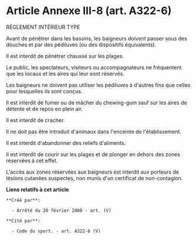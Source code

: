 # Article Annexe III-8 (art. A322-6)

RÈGLEMENT INTÉRIEUR TYPE

Avant de pénétrer dans les bassins, les baigneurs doivent passer sous des douches et par des pédiluves (ou des dispositifs
équivalents).

Il est interdit de pénétrer chaussé sur les plages.

Le public, les spectateurs, visiteurs ou accompagnateurs ne fréquentent que les locaux et les aires qui leur sont réservés.

Les baigneurs ne doivent pas utiliser les pédiluves à d'autres fins que celles pour lesquelles ils sont conçus.

Il est interdit de fumer ou de mâcher du chewing-gum sauf sur les aires de détente et de repos en plein air.

Il est interdit de cracher.

Il ne doit pas être introduit d'animaux dans l'enceinte de l'établissement.

Il est interdit d'abandonner des reliefs d'aliments.

Il est interdit de courir sur les plages et de plonger en dehors des zones réservées à cet effet.

L'accès aux zones réservées aux baigneurs est interdit aux porteurs de lésions cutanées suspectes, non munis d'un certificat
de non-contagion.

**Liens relatifs à cet article**

	**Créé par**:

	  - Arrêté du 28 février 2008 - art. (V)

	**Cité par**:

	  - Code du sport. - art. A322-6 (V)
